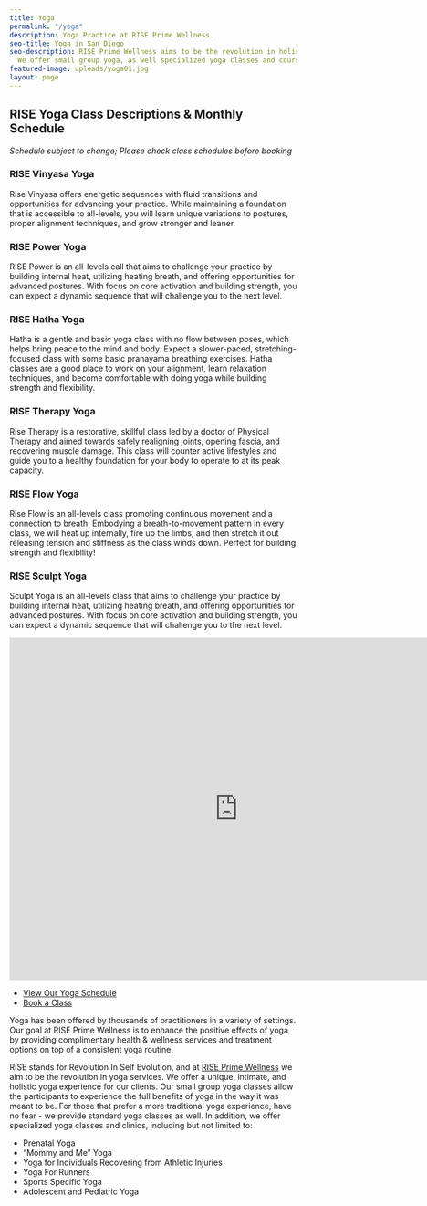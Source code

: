 ```yaml
---
title: Yoga
permalink: "/yoga"
description: Yoga Practice at RISE Prime Wellness.
seo-title: Yoga in San Diego
seo-description: RISE Prime Wellness aims to be the revolution in holistic yoga practice.
  We offer small group yoga, as well specialized yoga classes and courses.
featured-image: uploads/yoga01.jpg
layout: page
---
```


## RISE Yoga Class Descriptions & Monthly Schedule
_Schedule subject to change; Please check class schedules before booking_

<!-- Yoga class descriptions -->
<section id="flex-section">
  <div class="yoga-class-description">
    <h3>RISE Vinyasa Yoga</h3>
    <p>Rise Vinyasa offers energetic sequences with fluid transitions and opportunities for advancing your practice. While maintaining a foundation that is accessible to all-levels, you will learn unique variations to postures, proper alignment techniques, and grow stronger and leaner.</p>
  </div>
  <div class="yoga-class-description">
    <h3>RISE Power Yoga</h3>
    <p>RISE Power is an all-levels call that aims to challenge your practice by building internal heat, utilizing heating breath, and offering opportunities for advanced postures. With focus on core activation and building strength, you can expect a dynamic sequence that will challenge you to the next level.</p>
  </div>
  <div class="yoga-class-description">
    <h3>RISE Hatha Yoga</h3>
    <p>Hatha is a gentle and basic yoga class with no flow between poses, which helps bring peace to the mind and body. Expect a slower-paced, stretching-focused class with some basic pranayama breathing exercises. Hatha classes are a good place to work on your alignment, learn relaxation techniques, and become comfortable with doing yoga while building strength and flexibility.</p>
  </div>
</section>
<section id="flex-section">
  <div class="yoga-class-description">
    <h3>RISE Therapy Yoga</h3>
    <p>Rise Therapy is a restorative, skillful class led by a doctor of Physical Therapy and aimed towards safely realigning joints, opening fascia, and recovering muscle damage. This class will counter active lifestyles and guide you to a healthy foundation for your body to operate to at its peak capacity.</p>
  </div>
  <div class="yoga-class-description">
    <h3>RISE Flow Yoga</h3>
    <p>Rise Flow is an all-levels class promoting continuous movement and a connection to breath. Embodying a breath-to-movement pattern in every class, we will heat up internally, fire up the limbs, and then stretch it out releasing tension and stiffness as the class winds down. Perfect for building strength and flexibility!</p>
  </div>
  <div class="yoga-class-description">
    <h3>RISE Sculpt Yoga</h3>
    <p>Sculpt Yoga is an all-levels class that aims to challenge your practice by building internal heat, utilizing heating breath, and offering opportunities for advanced postures. With focus on core activation and building strength, you can expect a dynamic sequence that will challenge you to the next level.</p>
  </div>
</section>


<!-- Google Calendar embed -->
<div class="calendar-wrapper">
  <iframe src="https://calendar.google.com/calendar/embed?src=sandi.net_ipj2htod2ndlo5ln91rr8qrnq0%40group.calendar.google.com&ctz=America/Los_Angeles" style="border: 0" width="800" height="600" frameborder="0" scrolling="no"></iframe>
</div>
<ul class="actions">
  <li id="yoga-cal-embed"><a href="https://calendar.google.com/calendar/embed?src=sandi.net_ipj2htod2ndlo5ln91rr8qrnq0%40group.calendar.google.com&ctz=America/Los_Angeles" class="button" target="_blank">View Our Yoga Schedule</a></li>
  <li><a href="https://www.vagaro.com/riseprimewellness/services" class="button special" target="_blank">Book a Class</a></li>
</ul>

Yoga has been offered by thousands of practitioners in a variety of settings. Our goal at RISE Prime Wellness is to enhance the positive effects of yoga by providing complimentary health & wellness services and treatment options on top of a consistent yoga routine.

RISE stands for Revolution In Self Evolution, and at [RISE Prime Wellness](/) we aim to be the revolution in yoga services. We offer a unique, intimate, and holistic yoga experience for our clients. Our small group yoga classes allow the participants to experience the full benefits of yoga in the way it was meant to be. For those that prefer a more traditional yoga experience, have no fear - we provide standard yoga classes as well. In addition, we offer specialized yoga classes and clinics, including but not limited to:

- Prenatal Yoga
- “Mommy and Me” Yoga
- Yoga for Individuals Recovering from Athletic Injuries
- Yoga For Runners
- Sports Specific Yoga
- Adolescent and Pediatric Yoga
